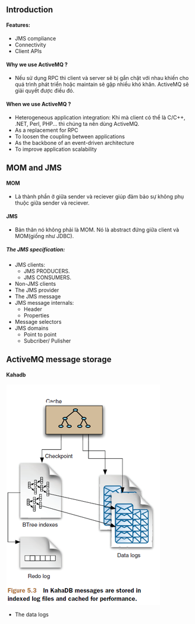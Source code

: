 ## Introduction
#### Features:
- JMS compliance
- Connectivity
- Client APIs
#### Why we use ActiveMQ ?
- Nếu sử dụng RPC thì client và server sẽ bị gắn chặt với nhau khiến cho quá trình phát triển hoặc maintain sẽ gặp nhiều khó khăn. ActiveMQ sẽ giải quyết được điều đó.
#### When we use ActiveMQ ?
- Heterogeneous application integration: Khi mà client có thể là C/C++, .NET, Perl, PHP... thì chúng ta nên dùng ActiveMQ.
- As a replacement for RPC
- To loosen the coupling between applications
- As the backbone of an event-driven architecture
- To improve application scalability
## MOM and JMS
#### MOM
- Là thành phần ở giữa sender và reciever giúp đảm bảo sự không phụ thuộc giữa sender và reciever.
#### JMS
- Bản thân nó không phải là MOM. Nó là abstract đứng giữa client và MOM(giống như JDBC).
##### The JMS specification:
  - JMS clients: 
    + JMS PRODUCERS.
    + JMS CONSUMERS.
  - Non-JMS clients
  - The JMS provider
  - The JMS message
  - JMS message internals:
    + Header
    + Properties
  - Message selectors
  - JMS domains
    + Point to point
    + Subcriber/ Pulisher
## ActiveMQ message storage
#### Kahadb
  ![](https://github.com/dungtechno92/ActiveMQ/blob/master/5.3.PNG)
  - The data logs

